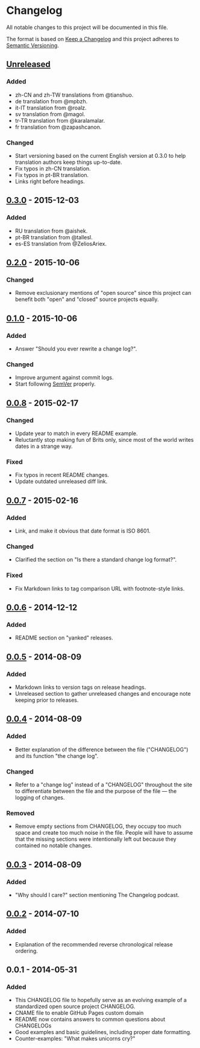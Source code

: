 # Changelog
All notable changes to this project will be documented in this file.

The format is based on [Keep a Changelog](http://keepachangelog.com/)
and this project adheres to [Semantic Versioning](http://semver.org/).

[Unreleased]: https://github.com/olivierlacan/keep-a-changelog/compare/v0.3.0...HEAD
## [Unreleased]
### Added
- zh-CN and zh-TW translations from @tianshuo.
- de translation from @mpbzh.
- it-IT translation from @roalz.
- sv translation from @magol.
- tr-TR translation from @karalamalar.
- fr translation from @zapashcanon.

### Changed
- Start versioning based on the current English version at 0.3.0 to help
translation authors keep things up-to-date.
- Fix typos in zh-CN translation.
- Fix typos in pt-BR translation.
- Links right before headings.

[0.3.0]: https://github.com/olivierlacan/keep-a-changelog/compare/v0.2.0...v0.3.0
## [0.3.0] - 2015-12-03
### Added
- RU translation from @aishek.
- pt-BR translation from @tallesl.
- es-ES translation from @ZeliosAriex.

[0.2.0]: https://github.com/olivierlacan/keep-a-changelog/compare/v0.1.0...v0.2.0
## [0.2.0] - 2015-10-06
### Changed
- Remove exclusionary mentions of "open source" since this project can benefit
both "open" and "closed" source projects equally.

[0.1.0]: https://github.com/olivierlacan/keep-a-changelog/compare/v0.0.8...v0.1.0
## [0.1.0] - 2015-10-06
### Added
- Answer "Should you ever rewrite a change log?".

### Changed
- Improve argument against commit logs.
- Start following [SemVer](http://semver.org) properly.

[0.0.8]: https://github.com/olivierlacan/keep-a-changelog/compare/v0.0.7...v0.0.8
## [0.0.8] - 2015-02-17
### Changed
- Update year to match in every README example.
- Reluctantly stop making fun of Brits only, since most of the world
  writes dates in a strange way.

### Fixed
- Fix typos in recent README changes.
- Update outdated unreleased diff link.

[0.0.7]: https://github.com/olivierlacan/keep-a-changelog/compare/v0.0.6...v0.0.7
## [0.0.7] - 2015-02-16
### Added
- Link, and make it obvious that date format is ISO 8601.

### Changed
- Clarified the section on "Is there a standard change log format?".

### Fixed
- Fix Markdown links to tag comparison URL with footnote-style links.

[0.0.6]: https://github.com/olivierlacan/keep-a-changelog/compare/v0.0.5...v0.0.6
## [0.0.6] - 2014-12-12
### Added
- README section on "yanked" releases.

[0.0.5]: https://github.com/olivierlacan/keep-a-changelog/compare/v0.0.4...v0.0.5
## [0.0.5] - 2014-08-09
### Added
- Markdown links to version tags on release headings.
- Unreleased section to gather unreleased changes and encourage note
keeping prior to releases.

[0.0.4]: https://github.com/olivierlacan/keep-a-changelog/compare/v0.0.3...v0.0.4
## [0.0.4] - 2014-08-09
### Added
- Better explanation of the difference between the file ("CHANGELOG")
and its function "the change log".

### Changed
- Refer to a "change log" instead of a "CHANGELOG" throughout the site
to differentiate between the file and the purpose of the file — the
logging of changes.

### Removed
- Remove empty sections from CHANGELOG, they occupy too much space and
create too much noise in the file. People will have to assume that the
missing sections were intentionally left out because they contained no
notable changes.

[0.0.3]: https://github.com/olivierlacan/keep-a-changelog/compare/v0.0.2...v0.0.3
## [0.0.3] - 2014-08-09
### Added
- "Why should I care?" section mentioning The Changelog podcast.

[0.0.2]: https://github.com/olivierlacan/keep-a-changelog/compare/v0.0.1...v0.0.2
## [0.0.2] - 2014-07-10
### Added
- Explanation of the recommended reverse chronological release ordering.

## 0.0.1 - 2014-05-31
### Added
- This CHANGELOG file to hopefully serve as an evolving example of a standardized open source project CHANGELOG.
- CNAME file to enable GitHub Pages custom domain
- README now contains answers to common questions about CHANGELOGs
- Good examples and basic guidelines, including proper date formatting.
- Counter-examples: "What makes unicorns cry?"
